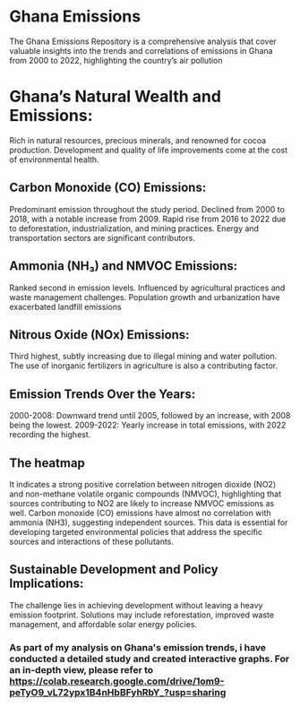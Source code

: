 # Ghana Emissions
The Ghana Emissions Repository is a comprehensive analysis that cover valuable insights into the trends and correlations of  emissions in Ghana from 2000 to 2022, highlighting the country’s air pollution
# Ghana’s Natural Wealth and Emissions:
Rich in natural resources, precious minerals, and renowned for cocoa production.
Development and quality of life improvements come at the cost of environmental health.
## Carbon Monoxide (CO) Emissions:
Predominant emission throughout the study period.
Declined from 2000 to 2018, with a notable increase from 2009.
Rapid rise from 2016 to 2022 due to deforestation, industrialization, and mining practices.
Energy and transportation sectors are significant contributors.
## Ammonia (NH₃) and NMVOC Emissions:
Ranked second in emission levels.
Influenced by agricultural practices and waste management challenges.
Population growth and urbanization have exacerbated landfill emissions
## Nitrous Oxide (NOx) Emissions:
Third highest, subtly increasing due to illegal mining and water pollution.
The use of inorganic fertilizers in agriculture is also a contributing factor.
## Emission Trends Over the Years:
2000-2008: Downward trend until 2005, followed by an increase, with 2008 being the lowest.
2009-2022: Yearly increase in total emissions, with 2022 recording the highest.
## The heatmap  
It indicates a strong positive correlation between nitrogen dioxide (NO2) and non-methane volatile organic compounds (NMVOC),
highlighting that sources contributing to NO2 are likely to increase NMVOC emissions as well. 
Carbon monoxide (CO) emissions have almost no correlation with ammonia (NH3), suggesting independent sources. 
This data is essential for developing targeted environmental policies that address the specific sources and interactions of these pollutants.
## Sustainable Development and Policy Implications:
The challenge lies in achieving development without leaving a heavy emission footprint.
Solutions may include reforestation, improved waste management, and affordable solar energy policies.
### As part of my analysis on Ghana's emission trends, i have conducted a detailed study and created interactive graphs. For an in-depth view, please refer to https://colab.research.google.com/drive/1om9-peTyO9_vL72ypx1B4nHbBFyhRbY_?usp=sharing

